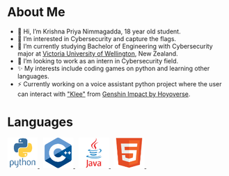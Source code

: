 # About Me
  
- 👋 Hi, I’m Krishna Priya Nimmagadda, 18 year old student.
- 👀 I’m interested in Cybersecurity and capture the flags.
- 🌱 I’m currently studying Bachelor of Engineering with Cybersecurity major at <a href = "https://wgtn.ac.nz/" rel = "nofollow"> Victoria University of Wellington</a>, New Zealand.
- 💞️ I’m looking to work as an intern in Cybersecurity field.
- ✨ My interests include coding games on python and learning other languages.
- ⚡ Currently working on a voice assistant python project where the user can interact with <a href = "https://genshin-impact.fandom.com/wiki/Klee" rel = "nofollow"> "Klee"</a> from <a href = "https://genshin.hoyoverse.com/en/" rel = "nofollow">Genshin Impact by Hoyoverse</a>.

# Languages 

<a target = "_blank" rel = "noopener noreferrer" href = "https://github.com/devicons/devicon/raw/master/icons/python/python-original-wordmark.svg">
<img src="https://github.com/devicons/devicon/raw/master/icons/python/python-original-wordmark.svg" title = "Python" alt = "Python" width = "70" height = "70" style = "max-width: 100%;"> 
</a>
&nbsp;

<a target = "_blank" rel = "noopener noreferrer" href = "https://github.com/devicons/devicon/raw/master/icons/cplusplus/cplusplus-original.svg">
<img src="https://github.com/devicons/devicon/raw/master/icons/cplusplus/cplusplus-original.svg" title = "C++" alt = "C++" width = "70" height = "70" style = "max-width: 100%;">
</a>
&nbsp;

<a target = "_blank" rel = "noopener noreferrer" href = "https://github.com/devicons/devicon/raw/master/icons/java/java-original-wordmark.svg">
<img src="https://github.com/devicons/devicon/raw/master/icons/java/java-original-wordmark.svg" title = "Java" alt = "Java" width = "70" height = "70" style = "max-width: 100%;">
</a>
&nbsp;

<a target = "_blank" rel = "noopener noreferrer" href = "https://github.com/devicons/devicon/raw/master/icons/html5/html5-original.svg">
<img src="https://github.com/devicons/devicon/raw/master/icons/html5/html5-original.svg" title = "HTML" alt = "HTML" width = "70" height = "70" style = "max-width: 100%;">
</a>
&nbsp;

<!---
krishnapriya-n/krishnapriya-n is a ✨ special ✨ repository because its `README.md` (this file) appears on your GitHub profile.
You can click the Preview link to take a look at your changes.
--->

